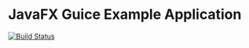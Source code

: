 # JavaFX Guice Example Application

[![Build Status](https://travis-ci.org/SebastianSchmidt/javafx-guice-example.svg?branch=master)](https://travis-ci.org/SebastianSchmidt/javafx-guice-example)